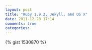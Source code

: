 ```yaml
---
layout: post
title: "Ruby 1.9.2, Jekyll, and OS X"
date: 2011-12-28 17:14
comments: true
categories: 
---
```


{% gist 1530870 %}

